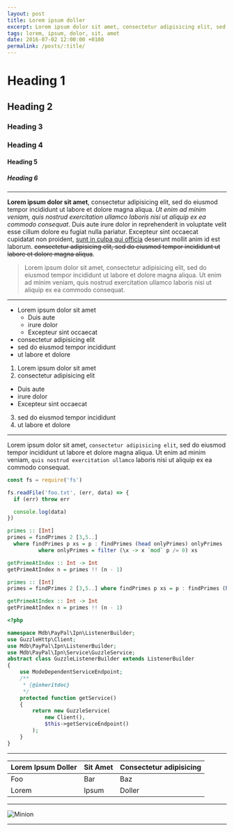 ```yaml
---
layout: post
title: Lorem ipsum doller
excerpt: Lorem ipsum dolor sit amet, consectetur adipisicing elit, sed do eiusmod tempor incididunt ut labore et dolore magna aliqua
tags: lorem, ipsum, dolor, sit, amet
date: 2016-07-02 12:00:00 +0100
permalink: /posts/:title/
---
```


# Heading 1

## Heading 2

### Heading 3

### Heading 4

#### Heading 5

##### Heading 6

---

**Lorem ipsum dolor sit amet**, consectetur adipisicing elit, sed do eiusmod tempor incididunt ut labore et dolore magna aliqua. *Ut enim ad minim veniam, quis nostrud exercitation ullamco laboris nisi ut aliquip ex ea commodo consequat*. Duis aute irure dolor in reprehenderit in voluptate velit esse cillum dolore eu fugiat nulla pariatur. Excepteur sint occaecat cupidatat non proident, [sunt in culpa qui officia]() deserunt mollit anim id est laborum. ~~consectetur adipisicing elit, sed do eiusmod tempor incididunt ut labore et dolore magna aliqua~~.


> Lorem ipsum dolor sit amet, consectetur adipisicing elit, sed do eiusmod tempor incididunt ut labore et dolore magna aliqua. Ut enim ad minim veniam, quis nostrud exercitation ullamco laboris nisi ut aliquip ex ea commodo consequat.

---

- Lorem ipsum dolor sit amet
  - Duis aute
  - irure dolor
  - Excepteur sint occaecat
- consectetur adipisicing elit
- sed do eiusmod tempor incididunt
- ut labore et dolore

1. Lorem ipsum dolor sit amet
2. consectetur adipisicing elit
  - Duis aute
  - irure dolor
  - Excepteur sint occaecat
3. sed do eiusmod tempor incididunt
4. ut labore et dolore

---

Lorem ipsum dolor sit amet, `consectetur adipisicing elit`, sed do eiusmod tempor incididunt ut labore et dolore magna aliqua. Ut enim ad minim veniam, `quis nostrud exercitation ullamco` laboris nisi ut aliquip ex ea commodo consequat.

```javascript
const fs = require('fs')

fs.readFile('foo.txt', (err, data) => {
  if (err) throw err

  console.log(data)
})
```

```haskell
primes :: [Int]
primes = findPrimes 2 [3,5..]
  where findPrimes p xs = p : findPrimes (head onlyPrimes) onlyPrimes
          where onlyPrimes = filter (\x -> x `mod` p /= 0) xs

getPrimeAtIndex :: Int -> Int
getPrimeAtIndex n = primes !! (n - 1)
```

```haskell
primes :: [Int]
primes = findPrimes 2 [3,5..] where findPrimes p xs = p : findPrimes (head onlyPrimes) onlyPrimes where onlyPrimes = filter (\x -> x `mod` p /= 0) xs

getPrimeAtIndex :: Int -> Int
getPrimeAtIndex n = primes !! (n - 1)
```

```php
<?php

namespace Mdb\PayPal\Ipn\ListenerBuilder;
use GuzzleHttp\Client;
use Mdb\PayPal\Ipn\ListenerBuilder;
use Mdb\PayPal\Ipn\Service\GuzzleService;
abstract class GuzzleListenerBuilder extends ListenerBuilder
{
    use ModeDependentServiceEndpoint;
    /**
     * {@inheritdoc}
     */
    protected function getService()
    {
        return new GuzzleService(
            new Client(),
            $this->getServiceEndpoint()
        );
    }
}
```

---

| Lorem Ipsum Doller | Sit Amet | Consectetur adipisicing |
|--------------------|----------|-------------------------|
| Foo                | Bar      | Baz                     |
| Lorem              | Ipsum    | Doller                  |

---

![Minion](https://assets-cdn.github.com/images/modules/logos_page/Octocat.png)

---
